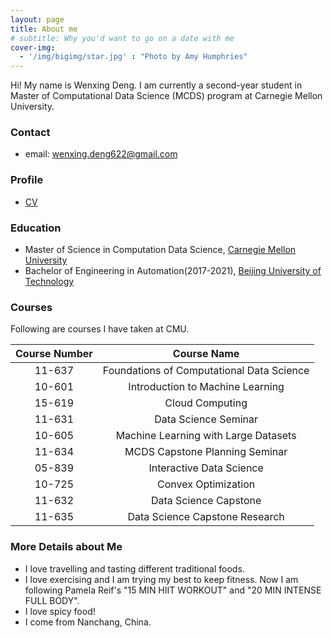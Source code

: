 ```yaml
---
layout: page
title: About me
# subtitle: Why you'd want to go on a date with me
cover-img:
  - '/img/bigimg/star.jpg' : "Photo by Amy Humphries"
---
```


Hi! My name is Wenxing Deng. I am currently a second-year student in Master of Computational Data Science (MCDS) program at Carnegie Mellon University. 

### <i class="fa fa-envelope-square" aria-hidden="true"></i> Contact
* email: [wenxing.deng622@gmail.com](mailto:wenxing.deng622@gmail.com)

### <i class="fa fa-clone" aria-hidden="true"></i> Profile
* [CV](/assets/Wenxing_s_Resume.pdf)

### <i class="fa fa-graduation-cap" aria-hidden="true"></i> Education
* Master of Science in Computation Data Science, [Carnegie Mellon University](https://www.cmu.edu/)
* Bachelor of Engineering in Automation(2017-2021), [Beijing University of Technology](http://english.bjut.edu.cn/)

### <i class="fa fa-book" aria-hidden="true"></i> Courses
Following are courses I have taken at CMU.

| Course Number |                Course Name                |
|:-------------:|:-----------------------------------------:|
| 11-637        | Foundations of Computational Data Science | 
| 10-601        | Introduction to Machine Learning          | 
| 15-619        | Cloud Computing                           | 
| 11-631        | Data Science Seminar                      |
| 10-605        | Machine Learning with Large Datasets      | 
| 11-634        | MCDS Capstone Planning Seminar            | 
| 05-839        | Interactive Data Science                  | 
| 10-725        | Convex Optimization                       | 
| 11-632        | Data Science Capstone                     | 
| 11-635        | Data Science Capstone Research            | 





 ### <i class="fa fa-star" aria-hidden="true"></i> More Details about Me
* I love travelling and tasting different traditional foods. 
* I love exercising and I am trying my best to keep fitness. Now I am following Pamela Reif's "15 MIN HIIT WORKOUT" and "20 MIN INTENSE FULL BODY".
* I love spicy food!
* I come from Nanchang, China.
